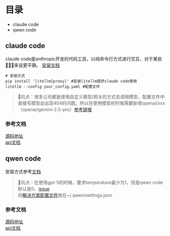 # 目录
- claude code
- qwen code

## claude code
claude code是anthropic开发的代码工具，以纯命令行方式进行交互，对于某些👨🏻‍💻来说更平静。
[安装文档](https://docs.litellm.ai/docs/proxy/quick_start)
```shell
# 安装方式
pip install 'litellm[proxy]' #安装litellm提供claude code使用
litellm --config your_config.yaml #配置文件
```
> 📢坑点：很多公司都是使用自定义模型/网关的方式去调用模型，配置文件中直接写模型会出现404的问题。所以在使用模型的时候需要新增openai/xxx（openai/gemini-2.5-pro）[参考链接](https://docs.litellm.ai/docs/providers/openai_compatible)

### 参考文档
[源码地址](https://github.com/anthropics/claude-code)  
[api文档](https://docs.anthropic.com/zh-CN/docs/claude-code/overview)

## qwen code
安装方式参考[文档](https://help.aliyun.com/zh/model-studio/qwen-code?spm=5176.21213303.J_ZGek9Blx07Hclc3Ddt9dg.3.f9dc2f3dhM5fFF&scm=20140722.S_help@@%E6%96%87%E6%A1%A3@@2974721._.ID_help@@%E6%96%87%E6%A1%A3@@2974721-RL_qwencode-LOC_2024SPAllResult-OR_ser-PAR1_213e372617560329175553401e785e-V_4-PAR3_o-RE_new6-P0_1-P1_0)
> 📢坑点：在使用gpt-5的时候，要求temperature最少为1，但是qwen code默认是0，[issue](https://github.com/QwenLM/qwen-code/issues/224)  
> 将[解决方案配置文件](settings.json)放在~/.qwen/settings.json

### 参考文档
[源码地址](https://github.com/QwenLM/qwen-code/)  
[api文档](https://help.aliyun.com/zh/model-studio/qwen-code?spm=5176.21213303.J_ZGek9Blx07Hclc3Ddt9dg.3.f9dc2f3dhM5fFF&scm=20140722.S_help@@%E6%96%87%E6%A1%A3@@2974721._.ID_help@@%E6%96%87%E6%A1%A3@@2974721-RL_qwencode-LOC_2024SPAllResult-OR_ser-PAR1_213e372617560329175553401e785e-V_4-PAR3_o-RE_new6-P0_1-P1_0)
